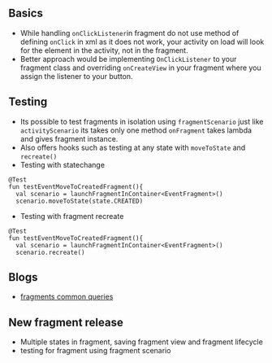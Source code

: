 ## Basics

* While handling `onClickListener`in fragment do not use method of defining `onClick` in xml as it does not work, 
  your activity on load will look for the element in the activity, not in the fragment. 
* Better approach would be implementing `OnClickListener` to your fragment class and overriding `onCreateView` 
  in your fragment where you assign the listener to your button.

## Testing 

* Its possible to test fragments in isolation using `fragmentScenario` just like `activityScenario` its takes only one method 
  `onFragment` takes lambda and gives fragment instance.
* Also offers hooks such as testing at any state with `moveToState` and `recreate()`
* Testing with statechange 

```
@Test
fun testEventMoveToCreatedFragment(){
  val scenario = launchFragmentInContainer<EventFragment>()
  scenario.moveToState(state.CREATED)
```

* Testing with fragment recreate 

```
@Test
fun testEventMoveToCreatedFragment(){
  val scenario = launchFragmentInContainer<EventFragment>()
  scenario.recreate()
```
  
## Blogs

* [fragments common queries](https://medium.com/better-programming/android-fragments-common-queries-mistakes-1c42e9f6b44f)

## New fragment release 

* Multiple states in fragment, saving fragment view and fragment lifecycle
* testing for fragment using fragment scenario
